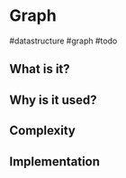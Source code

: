 # Graph
#datastructure #graph #todo

## What is it?
## Why is it used?
## Complexity
## Implementation